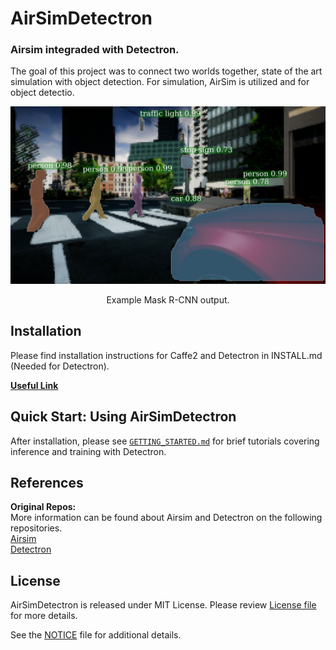 # AirSimDetectron
### Airsim integraded with Detectron.
The goal of this project was to connect two worlds together, state of the art simulation with object detection. For simulation, AirSim is utilized and for object detectio.


<div align="center">
  <img src="demo/output/detections.jpg" width="700px" />
  <p>Example Mask R-CNN output.</p>
</div>




## Installation

Please find installation instructions for Caffe2 and Detectron in INSTALL.md (Needed for Detectron).


**[Useful Link](https://www.nvidia.com/en-us/data-center/gpu-accelerated-applications/tensorflow/)**
## Quick Start: Using AirSimDetectron

After installation, please see [`GETTING_STARTED.md`](GETTING_STARTED.md) for brief tutorials covering inference and training with Detectron.


## References

**Original Repos:**  
More information can be found about Airsim and Detectron on the following repositories.   
[Airsim](https://github.com/Microsoft/AirSim)  
[Detectron](https://github.com/facebookresearch/Detectron) 


## License

AirSimDetectron is released under MIT License. Please review [License file](LICENSE) for more details.

See the [NOTICE](NOTICE) file for additional details.
